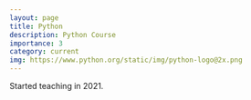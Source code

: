 ```yaml
---
layout: page
title: Python
description: Python Course
importance: 3
category: current
img: https://www.python.org/static/img/python-logo@2x.png
---
```


Started teaching in 2021.